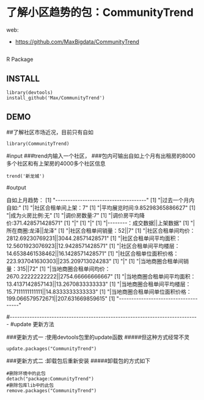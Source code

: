 了解小区趋势的包：CommunityTrend
=======================

web:

+ https://github.com/MaxBigdata/CommunityTrend


##

R Package


## INSTALL

```{r}
library(devtools)
install_github('Max/CommunityTrend')
```

## DEMO
##了解社区市场近况，目前只有自如
```{r}
library(CommunityTrend)
```
#input
###trend内输入一个社区，
###包内可输出自如上个月有出租房的8000多个社区和有上架房的4000多个社区信息

```{r}
trend('新龙城')
```

#output

自如上月趋势：
[1] "-------------------------------------"
[1] "|过去一个月内自如:"
[1] "|社区合租单间上架：7"
[1] "|平均展览时间:9.85298365886627"
[1] "|成为火房比例:无"
[1] "|调价房数量:7"
[1] "|调价房平均降价:371.428571428571"
[1] "|"
[1] "|"
[1] "|--------：成交数据||上架数据"
[1] "|所在商圈:龙泽||龙泽"
[1] "|社区合租单间销量：52||7"
[1] "|社区合租单间均价：2812.69230769231||3044.28571428571"
[1] "|社区合租单间平均面积：12.5601923076923||12.9428571428571"
[1] "|社区合租单间平均楼层：14.6538461538462||16.1428571428571"
[1] "|社区合租单位面积价格：223.937041630303||235.209713024283"
[1] "|"
[1] "|当地商圈合租单间销量：315||72"
[1] "|当地商圈合租单间均价：2670.22222222222||2754.66666666667"
[1] "|当地商圈合租单间平均面积：13.4137142857143||13.2670833333333"
[1] "|当地商圈合租单间平均楼层：15.7111111111111||14.8333333333333"
[1] "|当地商圈合租单间单位面积价格：199.066579572671||207.631669859615"
[1] "-------------------------------------"



#-----------------------------------------------------------------------------
#update 更新方法

###更新方式一 :使用devtools包里的update函数
#####但这种方式经常不灵

```{r}
update.packages("CommunityTrend")
```
###更新方式二 :卸载包后重新安装
#####卸载包的方式如下

```{r}
#删除环境中的此包
detach("package:CommunityTrend")
#删除包库lib中的此包
remove.packages("CommunityTrend")
```
